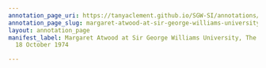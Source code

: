 ```yaml
---
annotation_page_uri: https://tanyaclement.github.io/SGW-SI/annotations/margaret-atwood-at-sir-george-williams-university-the-poetry-series-18-october-1974-canvas-1-audience-member-8.json
annotation_page_slug: margaret-atwood-at-sir-george-williams-university-the-poetry-series-18-october-1974-canvas-1-audience-member-8
layout: annotation_page
manifest_label: Margaret Atwood at Sir George Williams University, The Poetry Series,
  18 October 1974

---
```

